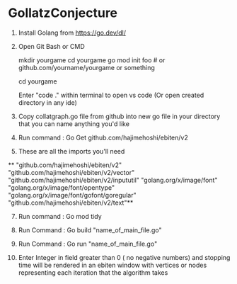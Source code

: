 # GollatzConjecture

1) Install Golang from https://go.dev/dl/


2) Open Git Bash or CMD

      mkdir yourgame cd yourgame go mod init foo # or github.com/yourname/yourgame or something

      cd yourgame

      Enter "code ." within terminal to open vs code (Or open created directory in any ide)

3) Copy collatgraph.go file from github into new go file in your directory that you can name anything you'd like

4) Run command : Go Get github.com/hajimehoshi/ebiten/v2

5) These are all the imports you'll need
   
**
    "github.com/hajimehoshi/ebiten/v2"
    "github.com/hajimehoshi/ebiten/v2/vector"
    "github.com/hajimehoshi/ebiten/v2/inpututil"
    "golang.org/x/image/font"
    "golang.org/x/image/font/opentype"
    "golang.org/x/image/font/gofont/goregular"
    "github.com/hajimehoshi/ebiten/v2/text"**

7) Run command : Go mod tidy

8) Run Command : Go build "name_of_main_file.go"

9) Run Command : Go run "name_of_main_file.go"



10) Enter Integer in field greater than 0 ( no negative numbers) and stopping time will be rendered in an ebiten window with vertices or nodes representing each iteration that the algorithm takes

